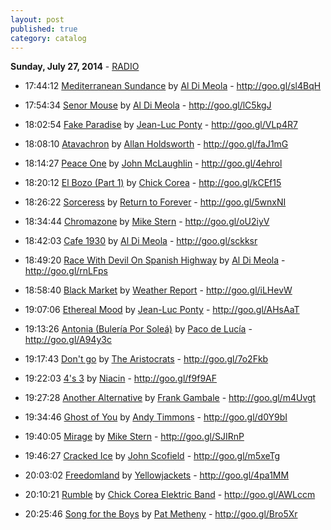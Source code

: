 ```yaml
---
layout: post
published: true
category: catalog
---
```


**Sunday, July 27, 2014** - [RADIO](/2014/07/27/al-dimeola-radio)

*   17:44:12  [Mediterranean Sundance](http://goo.gl/yAVJuk) by [Al Di Meola](http://www.last.fm/music/Al+Di+Meola) - http://goo.gl/sl4BqH

*   17:54:34  [Senor Mouse](http://goo.gl/0H1TJ0) by [Al Di Meola](http://www.last.fm/music/Al+Di+Meola) - http://goo.gl/lC5kgJ

*   18:02:54  [Fake Paradise](http://goo.gl/1zstTJ) by [Jean-Luc Ponty](http://www.last.fm/music/Jean-Luc+Ponty) - http://goo.gl/VLp4R7

*   18:08:10  [Atavachron](http://goo.gl/5i3vpF) by [Allan Holdsworth](http://www.last.fm/music/Allan+Holdsworth) - http://goo.gl/faJ1mG

*   18:14:27  [Peace One](http://goo.gl/puOvi2) by [John McLaughlin](http://www.last.fm/music/John+McLaughlin) - http://goo.gl/4ehrol

*   18:20:12  [El Bozo (Part 1)](http://goo.gl/ElA7HK) by [Chick Corea](http://www.last.fm/music/Chick+Corea) - http://goo.gl/kCEf15

*   18:26:22  [Sorceress](http://goo.gl/rjfuD8) by [Return to Forever](http://www.last.fm/music/Return+to+Forever) - http://goo.gl/5wnxNI

*   18:34:44  [Chromazone](http://goo.gl/N92zAv) by [Mike Stern](http://www.last.fm/music/Mike+Stern) - http://goo.gl/oU2iyV

*   18:42:03  [Cafe 1930](http://goo.gl/I4n4Wp) by [Al Di Meola](http://www.last.fm/music/Al+Di+Meola) - http://goo.gl/sckksr

*   18:49:20  [Race With Devil On Spanish Highway](http://goo.gl/13g38I) by [Al Di Meola](http://www.last.fm/music/Al+Di+Meola) - http://goo.gl/rnLFps

*   18:58:40  [Black Market](http://goo.gl/1Lzq18) by [Weather Report](http://www.last.fm/music/Weather+Report) - http://goo.gl/iLHevW

*   19:07:06  [Ethereal Mood](http://goo.gl/0w6PfO) by [Jean-Luc Ponty](http://www.last.fm/music/Jean-Luc+Ponty) - http://goo.gl/AHsAaT

*   19:13:26  [Antonia (Bulería Por Soleá)](http://goo.gl/sdt2Ar) by [Paco de Lucía](http://www.last.fm/music/Paco+de+Lucía) - http://goo.gl/A94y3c

*   19:17:43  [Don't go](http://goo.gl/ufcYPC) by [The Aristocrats](http://www.last.fm/music/The+Aristocrats) - http://goo.gl/7o2Fkb

*   19:22:03  [4's 3](http://goo.gl/N3TXBp) by [Niacin](http://www.last.fm/music/Niacin) - http://goo.gl/f9f9AF

*   19:27:28  [Another Alternative](http://goo.gl/pwZP1m) by [Frank Gambale](http://www.last.fm/music/Frank+Gambale) - http://goo.gl/m4Uvgt

*   19:34:46  [Ghost of You](http://goo.gl/occKEO) by [Andy Timmons](http://www.last.fm/music/Andy+Timmons) - http://goo.gl/d0Y9bI

*   19:40:05  [Mirage](http://goo.gl/hELg8b) by [Mike Stern](http://www.last.fm/music/Mike+Stern) - http://goo.gl/SJIRnP

*   19:46:27  [Cracked Ice](http://goo.gl/cxMWjV) by [John Scofield](http://www.last.fm/music/John+Scofield) - http://goo.gl/m5xeTg

*   20:03:02  [Freedomland](http://goo.gl/lnID3F) by [Yellowjackets](http://www.last.fm/music/Yellowjackets) - http://goo.gl/4pa1MM

*   20:10:21  [Rumble](http://goo.gl/vTukpx) by [Chick Corea Elektric Band](http://www.last.fm/music/Chick+Corea+Elektric+Band) - http://goo.gl/AWLccm

*   20:25:46  [Song for the Boys](http://goo.gl/n48Jfq) by [Pat Metheny](http://www.last.fm/music/Pat+Metheny) - http://goo.gl/Bro5Xr

